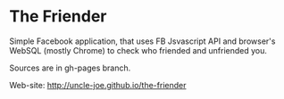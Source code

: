 The Friender
============

Simple Facebook application, that uses FB Jsvascript API and browser's WebSQL (mostly Chrome) to check who friended and unfriended you.

Sources are in gh-pages branch.

Web-site: http://uncle-joe.github.io/the-friender
